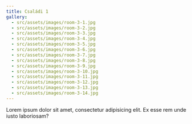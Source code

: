 ```yaml
---
title: Családi 1
gallery:
  - src/assets/images/room-3-1.jpg
  - src/assets/images/room-3-2.jpg
  - src/assets/images/room-3-3.jpg
  - src/assets/images/room-3-4.jpg
  - src/assets/images/room-3-5.jpg
  - src/assets/images/room-3-6.jpg
  - src/assets/images/room-3-7.jpg
  - src/assets/images/room-3-8.jpg
  - src/assets/images/room-3-9.jpg
  - src/assets/images/room-3-10.jpg
  - src/assets/images/room-3-11.jpg
  - src/assets/images/room-3-12.jpg
  - src/assets/images/room-3-13.jpg
  - src/assets/images/room-3-14.jpg
---
```

Lorem ipsum dolor sit amet, consectetur adipisicing elit. Ex esse rem unde iusto laboriosam?
